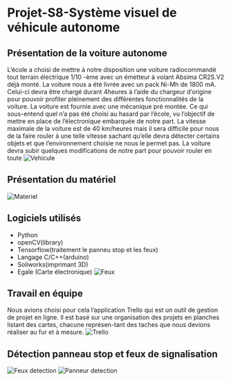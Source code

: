 # Projet-S8-Système visuel de véhicule autonome

## Présentation de la voiture autonome 
L’école a choisi de mettre à notre disposition une voiture radiocommandé tout terrain électrique 1/10 -ème avec un émetteur à volant Absima CR2S.V2 déjà monté. La voiture nous a été livrée avec un pack Ni-Mh de 1800 mA. Celui-ci devra être chargé durant 4heures à l’aide du chargeur d’origine pour pouvoir profiter pleinement des différentes fonctionnalités de la voiture. La voiture est fournie avec une mécanique pré montée. Ce qui sous-entend quel n’a pas été choisi au hasard par l’école, vu l’objectif de mettre en place de l’électronique embarquée de notre part. La vitesse
maximale de la voiture est de 40 km/heures mais il sera difficile pour nous de la faire rouler à une telle vitesse sachant qu’elle devra détecter certains objets et que l’environnement choisie ne nous le permet pas. La voiture devra subir quelques modifications de notre part pour pouvoir rouler en toute 
![Vehicule](https://github.com/LiZhengxi/Projet-S8-auto_vehicule/blob/master/Vehicule.jpg)

## Présentation du matériel 
![Materiel](https://github.com/LiZhengxi/Projet-S8-auto_vehicule/blob/master/materiel.png)

## Logiciels utilisés
* Python 
* openCV(library)
* Tensorflow(traitement le panneu stop et les feux)
* Langage C/C++(arduino) 
* Soliworks(imprimant 3D) 
* Egale (Carte électronique)
![Feux](https://github.com/LiZhengxi/Projet-S8-auto_vehicule/blob/master/feux.png)


## Travail en équipe
Nous avions choisi pour cela l’application Trello qui est un outil de gestion de projet en ligne. Il est basé sur une organisation des projets en planches listant des cartes, 
chacune représen-tant des taches que nous devions réaliser au fur et à mesure.
![Trello](https://github.com/LiZhengxi/Projet-S8-auto_vehicule/blob/master/Trello.png)


## Détection panneau stop et feux de signalisation
![Feux detection](https://github.com/LiZhengxi/Projet-S8-auto_vehicule/blob/master/feux.jpg)
![Panneur detection](https://github.com/LiZhengxi/Projet-S8-auto_vehicule/blob/master/Panneu)


 